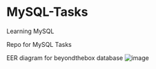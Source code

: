 # MySQL-Tasks

Learning MySQL

Repo for MySQL Tasks





EER diagram for beyondthebox database
![image](https://user-images.githubusercontent.com/115247135/218405441-41a22926-0d68-4409-99e0-8466a9c4e5a1.png)
